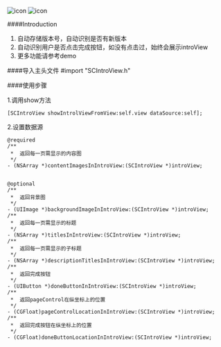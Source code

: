 ![icon](http://img01.taobaocdn.com/imgextra/i1/135480037/TB2tv1ocpXXXXXrXpXXXXXXXXXX_!!135480037.gif)
![icon](http://img01.taobaocdn.com/imgextra/i1/135480037/TB2LIyjcpXXXXcbXpXXXXXXXXXX_!!135480037.gif)

####Introduction
1. 自动存储版本号，自动识别是否有新版本
2. 自动识别用户是否点击完成按钮，如没有点击过，始终会展示introView
3. 更多功能请参考demo

####导入主头文件
    #import "SCIntroView.h"
    
####使用步骤

1.调用show方法

    [SCIntroView showIntrolViewFromView:self.view dataSource:self];

2.设置数据源

    @required
    /**
     *  返回每一页需显示的内容图
     */
    - (NSArray *)contentImagesInIntroView:(SCIntroView *)introView;
    
    
    @optional
    /**
     *  返回背景图
     */
    - (UIImage *)backgroundImageInIntroView:(SCIntroView *)introView;
    /**
     *  返回每一页需显示的标题
     */
    - (NSArray *)titlesInIntroView:(SCIntroView *)introView;
    /**
     *  返回每一页需显示的子标题
     */
    - (NSArray *)descriptionTitlesInIntroView:(SCIntroView *)introView;
    /**
     *  返回完成按钮
     */
    - (UIButton *)doneButtonInIntroView:(SCIntroView *)introView;    
    /** 
     *  返回pageControl在纵坐标上的位置 
     */
    - (CGFloat)pageControlLocationInIntroView:(SCIntroView *)introView;
    /**
     *  返回完成按钮在纵坐标上的位置
     */
    - (CGFloat)doneButtonLocationInIntroView:(SCIntroView *)introView;
    